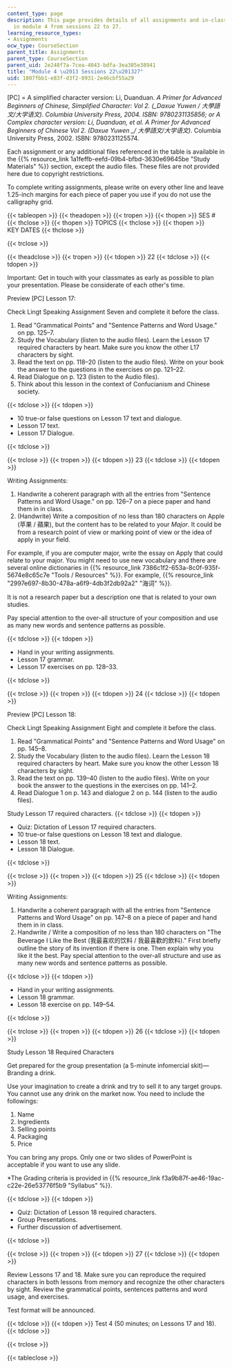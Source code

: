 ```yaml
---
content_type: page
description: This page provides details of all assignments and in-class activities
  in module 4 from sessions 22 to 27.
learning_resource_types:
- Assignments
ocw_type: CourseSection
parent_title: Assignments
parent_type: CourseSection
parent_uid: 2e248f7a-7cea-4043-bdfa-3ea385e38941
title: "Module 4 \u2013 Sessions 22\u201327"
uid: 1807fbb1-e83f-d3f2-8931-2e46cbf55a29
---
```


\[PC\] = A simplified character version: Li, Duanduan. _A Primer for Advanced Beginners of Chinese, Simplified Character: Vol 2. (__Daxue Yuwen / 大學語文/大学语文)._ Columbia University Press, 2004. ISBN: 9780231135856; or A Complex character version: Li, Duanduan, et al. _A Primer for Advanced Beginners of Chinese Vol 2._ (_Daxue Yuwen_ __/ 大學語文/大学语文_)_. Columbia University Press, 2002. ISBN: 9780231125574.

Each assignment or any additional files referenced in the table is available in the {{% resource_link 1a1feffb-eefd-09b4-bfbd-3630e69645be "Study Materials" %}} section, except the audio files. These files are not provided here due to copyright restrictions.

To complete writing assignments, please write on every other line and leave 1.25-inch margins for each piece of paper you use if you do not use the calligraphy grid.

{{< tableopen >}}
{{< theadopen >}}
{{< tropen >}}
{{< thopen >}}
SES #
{{< thclose >}}
{{< thopen >}}
TOPICS
{{< thclose >}}
{{< thopen >}}
KEY DATES
{{< thclose >}}

{{< trclose >}}

{{< theadclose >}}
{{< tropen >}}
{{< tdopen >}}
22
{{< tdclose >}}
{{< tdopen >}}


Important: Get in touch with your classmates as early as possible to plan your presentation. Please be considerate of each other's time.

Preview \[PC\] Lesson 17:

Check Lingt Speaking Assignment Seven and complete it before the class.

1.  Read "Grammatical Points" and "Sentence Patterns and Word Usage." on pp. 125–7.
2.  Study the Vocabulary (listen to the audio files). Learn the Lesson 17 required characters by heart. Make sure you know the other L17 characters by sight.
3.  Read the text on pp. 118–20 (listen to the audio files). Write on your book the answer to the questions in the exercises on pp. 121–22.
4.  Read Dialogue on p. 123 (listen to the Audio files).
5.  Think about this lesson in the context of Confucianism and Chinese society.


{{< tdclose >}}
{{< tdopen >}}


*   10 true-or false questions on Lesson 17 text and dialogue.
*   Lesson 17 text.
*   Lesson 17 Dialogue.


{{< tdclose >}}

{{< trclose >}}
{{< tropen >}}
{{< tdopen >}}
23
{{< tdclose >}}
{{< tdopen >}}


Writing Assignments:

1.  Handwrite a coherent paragraph with all the entries from "Sentence Patterns and Word Usage." on pp. 126–7 on a piece paper and hand them in in class.
2.  (Handwrite) Write a composition of no less than 180 characters on Apple (苹果 / 蘋果), but the content has to be related to your _Major_. It could be from a research point of view or marking point of view or the idea of apply in your field.

For example, if you are computer major, write the essay on Apply that could relate to your major. You might need to use new vocabulary and there are several online dictionaries in {{% resource_link 7386c1f2-653a-8c0f-935f-5674e8c65c7e "Tools / Resources" %}}. For example, {{% resource_link "2997e697-8b30-478a-a6f9-4db3f2db92a2" "海词" %}}.

It is not a research paper but a description one that is related to your own studies.

Pay special attention to the over-all structure of your composition and use as many new words and sentence patterns as possible.


{{< tdclose >}}
{{< tdopen >}}


*   Hand in your writing assignments.
*   Lesson 17 grammar.
*   Lesson 17 exercises on pp. 128–33.


{{< tdclose >}}

{{< trclose >}}
{{< tropen >}}
{{< tdopen >}}
24
{{< tdclose >}}
{{< tdopen >}}


Preview \[PC\] Lesson 18:

Check Lingt Speaking Assignment Eight and complete it before the class.

1.  Read "Grammatical Points" and "Sentence Patterns and Word Usage" on pp. 145–8.
2.  Study the Vocabulary (listen to the audio files). Learn the Lesson 18 required characters by heart. Make sure you know the other Lesson 18 characters by sight.
3.  Read the text on pp. 139–40 (listen to the audio files). Write on your book the answer to the questions in the exercises on pp. 141–2.
4.  Read Dialogue 1 on p. 143 and dialogue 2 on p. 144 (listen to the audio files).

Study Lesson 17 required characters.
{{< tdclose >}}
{{< tdopen >}}


*   Quiz: Dictation of Lesson 17 required characters.
*   10 true-or false questions on Lesson 18 text and dialogue.
*   Lesson 18 text.
*   Lesson 18 Dialogue.


{{< tdclose >}}

{{< trclose >}}
{{< tropen >}}
{{< tdopen >}}
25
{{< tdclose >}}
{{< tdopen >}}


Writing Assignments:

1.  Handwrite a coherent paragraph with all the entries from "Sentence Patterns and Word Usage" on pp. 147–8 on a piece of paper and hand them in in class.
2.  Handwrite / Write a composition of no less than 180 characters on "The Beverage I Like the Best (我最喜欢的饮料 / 我最喜歡的飲料)." First briefly outline the story of its invention if there is one. Then explain why you like it the best. Pay special attention to the over-all structure and use as many new words and sentence patterns as possible.


{{< tdclose >}}
{{< tdopen >}}


*   Hand in your writing assignments.
*   Lesson 18 grammar.
*   Lesson 18 exercise on pp. 149–54.


{{< tdclose >}}

{{< trclose >}}
{{< tropen >}}
{{< tdopen >}}
26
{{< tdclose >}}
{{< tdopen >}}


Study Lesson 18 Required Characters

Get prepared for the group presentation (a 5-minute infomercial skit)—Branding a drink.

Use your imagination to create a drink and try to sell it to any target groups. You cannot use any drink on the market now. You need to include the followings:

1.  Name
2.  Ingredients
3.  Selling points
4.  Packaging
5.  Price

You can bring any props. Only one or two slides of PowerPoint is acceptable if you want to use any slide.

\*The Grading criteria is provided in {{% resource_link f3a9b87f-ae46-19ac-c22e-26e53776f5b9 "Syllabus" %}}.


{{< tdclose >}}
{{< tdopen >}}


*   Quiz: Dictation of Lesson 18 required characters.
*   Group Presentations.
*   Further discussion of advertisement.


{{< tdclose >}}

{{< trclose >}}
{{< tropen >}}
{{< tdopen >}}
27
{{< tdclose >}}
{{< tdopen >}}


Review Lessons 17 and 18. Make sure you can reproduce the required characters in both lessons from memory and recognize the other characters by sight. Review the grammatical points, sentences patterns and word usage, and exercises.

Test format will be announced.


{{< tdclose >}}
{{< tdopen >}}
Test 4 (50 minutes; on Lessons 17 and 18).
{{< tdclose >}}

{{< trclose >}}

{{< tableclose >}}